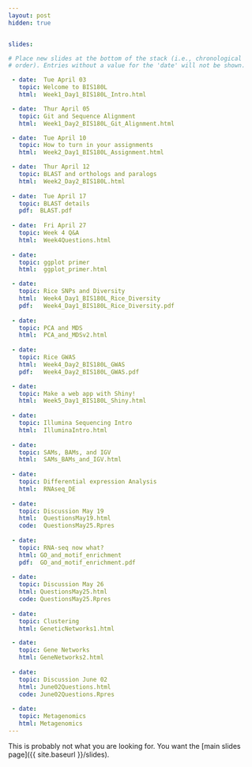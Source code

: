```yaml
---
layout: post
hidden: true


slides:

# Place new slides at the bottom of the stack (i.e., chronological
# order). Entries without a value for the 'date' will not be shown.

 - date:  Tue April 03
   topic: Welcome to BIS180L
   html:  Week1_Day1_BIS180L_Intro.html

 - date:  Thur April 05
   topic: Git and Sequence Alignment
   html:  Week1_Day2_BIS180L_Git_Alignment.html

 - date:  Tue April 10
   topic: How to turn in your assignments
   html:  Week2_Day1_BIS180L_Assignment.html

 - date:  Thur April 12
   topic: BLAST and orthologs and paralogs
   html:  Week2_Day2_BIS180L.html
   
 - date:  Tue April 17
   topic: BLAST details
   pdf:  BLAST.pdf
   
 - date:  Fri April 27
   topic: Week 4 Q&A
   html:  Week4Questions.html
   
 - date:  
   topic: ggplot primer
   html:  ggplot_primer.html

 - date:  
   topic: Rice SNPs and Diversity
   html:  Week4_Day1_BIS180L_Rice_Diversity
   pdf:   Week4_Day1_BIS180L_Rice_Diversity.pdf
   
 - date:  
   topic: PCA and MDS
   html:  PCA_and_MDSv2.html
   
 - date:  
   topic: Rice GWAS
   html:  Week4_Day2_BIS180L_GWAS
   pdf:   Week4_Day2_BIS180L_GWAS.pdf

 - date:  
   topic: Make a web app with Shiny!
   html:  Week5_Day1_BIS180L_Shiny.html
   
 - date:  
   topic: Illumina Sequencing Intro
   html:  IlluminaIntro.html
   
 - date:  
   topic: SAMs, BAMs, and IGV
   html:  SAMs_BAMs_and_IGV.html
   
 - date:  
   topic: Differential expression Analysis
   html:  RNAseq_DE
   
 - date:  
   topic: Discussion May 19
   html:  QuestionsMay19.html
   code:  QuestionsMay25.Rpres
   
 - date:  
   topic: RNA-seq now what?
   html: GO_and_motif_enrichment
   pdf:  GO_and_motif_enrichment.pdf
   
 - date:  
   topic: Discussion May 26
   html: QuestionsMay25.html
   code: QuestionsMay25.Rpres
   
 - date:  
   topic: Clustering
   html: GeneticNetworks1.html

 - date:  
   topic: Gene Networks
   html: GeneNetworks2.html
   
 - date:  
   topic: Discussion June 02
   html: June02Questions.html
   code: June02Questions.Rpres
   
 - date: 
   topic: Metagenomics
   html: Metagenomics
---
```


This is probably not what you are looking for. You want the [main slides page]({{ site.baseurl }}/slides).
